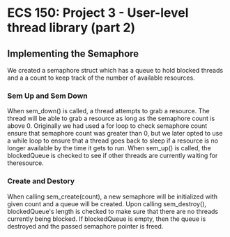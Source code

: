 # ECS 150: Project 3 - User-level thread library (part 2)

## Implementing the Semaphore

We created a semaphore struct which has a queue to hold blocked threads and a
a count to keep track of the number of available resources.

### Sem Up and Sem Down   

When sem_down() is called, a thread attempts to grab a resource. The thread will
be able to grab a resource as long as the semaphore count is above 0.
Originally we had used a for loop to check semaphore count ensure that semaphore
count was greater than 0, but we later opted to use a while loop to ensure that
a thread goes back to sleep if a resource is no longer available by the time it
gets to run. When sem_up() is called, the blockedQueue is checked to see if
other threads are currently waiting for theresource.

### Create and Destory

When calling sem_create(count), a new semaphore will be initialized with given count
and a queue will be created. Upon calling sem_destroy(), blockedQueue's length
is checked to make sure that there are no threads currently being blocked. If
blockedQueue is empty, then the queue is destroyed and the passed semaphore
pointer is freed.
